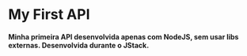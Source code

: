# My First API

#### Minha primeira API desenvolvida apenas com NodeJS, sem usar libs externas. Desenvolvida durante o JStack.

